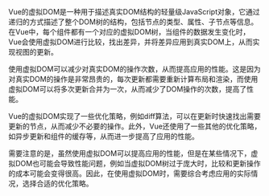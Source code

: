 Vue的虚拟DOM是一种用于描述真实DOM结构的轻量级JavaScript对象，它通过递归的方式描述了整个DOM树的结构，包括节点的类型、属性、子节点等信息。在Vue中，每个组件都有一个对应的虚拟DOM树，当组件的数据发生变化时，Vue会使用虚拟DOM进行比较，找出差异，并将差异应用到真实DOM上，从而实现视图的更新。

使用虚拟DOM可以减少对真实DOM的操作次数，从而提高应用的性能。这是因为对真实DOM的操作是非常昂贵的，每次更新都需要重新计算布局和渲染，而使用虚拟DOM可以将多次更新合并为一次，从而减少了DOM操作的次数，提高了性能。

Vue的虚拟DOM实现了一些优化策略，例如diff算法，可以在更新时快速找出需要更新的节点，从而减少不必要的操作。此外，Vue还使用了一些其他的优化策略，如异步更新和组件的缓存等，从而进一步提高了应用的性能。

需要注意的是，虽然使用虚拟DOM可以提高应用的性能，但是在某些情况下，虚拟DOM也可能会导致性能问题，例如当虚拟DOM树过于庞大时，比较和更新操作的成本可能会变得很高。因此，在使用虚拟DOM时，需要综合考虑应用的实际情况，选择合适的优化策略。